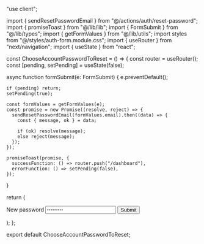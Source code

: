 "use client";

import { sendResetPasswordEmail } from "@/actions/auth/reset-password";
import { promiseToast } from "@/lib/lib";
import { FormSubmit } from "@/lib/types";
import { getFormValues } from "@/lib/utils";
import styles from "@/styles/auth-form.module.css";
import { useRouter } from "next/navigation";
import { useState } from "react";

const ChooseAccountPasswordToReset = () => {
  const router = useRouter();
  const [pending, setPending] = useState(false);

  async function formSubmit(e: FormSubmit) {
    e.preventDefault();

    if (pending) return;
    setPending(true);

    const formValues = getFormValues(e);
    const promise = new Promise((resolve, reject) => {
      sendResetPasswordEmail(formValues.email).then((data) => {
        const { message, ok } = data;

        if (ok) resolve(message);
        else reject(message);
      });
    });

    promiseToast(promise, {
      successFunction: () => router.push("/dashboard"),
      errorFunction: () => setPending(false),
    });
  }

  return (
    <form onSubmit={formSubmit} className={styles.form}>
      <label htmlFor="reset-password-new-password">New password</label>
      <input
        id="reset-password-new-password"
        name="password"
        placeholder="•••••••••"
        type="password"
      />
      <input value="Submit" type="submit" />
    </form>
  );
};

export default ChooseAccountPasswordToReset;
